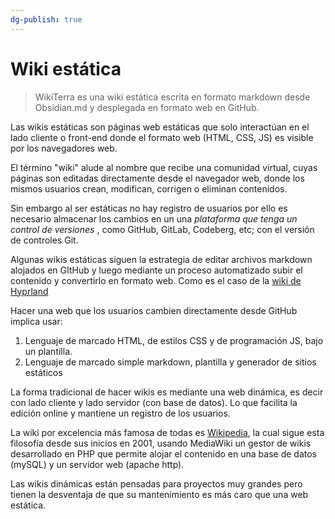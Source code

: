 ```yaml
---
dg-publish: true
---
```


# Wiki estática

> WikiTerra es una wiki estática escrita en formato markdown desde Obsidian.md y desplegada en formato web en GitHub.

Las wikis estáticas son páginas web estáticas que solo interactúan en el lado cliente o front-end donde el formato web (HTML, CSS, JS) es visible por los navegadores web. 

El término "wiki" alude al nombre que recibe una comunidad virtual, cuyas páginas son editadas directamente desde el navegador web, donde los mismos usuarios crean, modifican, corrigen o eliminan contenidos.

Sin embargo al ser estáticas no hay registro de usuarios por ello es necesario almacenar los cambios en un una *plataforma que tenga un control de versiones* , como GitHub, GitLab, Codeberg, etc; con el versión de controles Git.

Algunas wikis estáticas siguen la estrategia de editar archivos markdown alojados en GItHub y luego mediante un proceso automatizado subir el contenido y convertirlo en formato web. Como es el caso de la [wiki de Hyprland](https://wiki.hyprland.org/)

Hacer una web que los usuarios cambien directamente desde GitHub implica usar:
1. Lenguaje de marcado HTML, de estilos CSS y de programación JS, bajo un plantilla. 
2. Lenguaje de marcado simple markdown, plantilla y generador de sitios estáticos

La forma tradicional de hacer wikis es mediante una web dinámica, es decir 
con lado cliente y lado servidor (con base de datos). Lo que facilita la edición online y mantiene un registro de los usuarios. 

La wiki por excelencia más famosa de todas es [Wikipedia](https://wikipedia.org/), la cual sigue esta filosofía desde sus inicios en 2001, usando MediaWiki un gestor de wikis desarrollado en PHP que permite alojar el contenido en una base de datos (mySQL) y un servidor web (apache http).

Las wikis dinámicas están pensadas para proyectos muy grandes pero tienen la desventaja de que su mantenimiento es más caro que una web estática.
